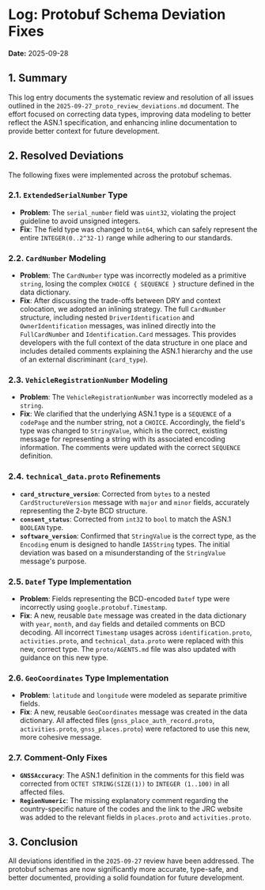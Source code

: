 # Log: Protobuf Schema Deviation Fixes

**Date:** 2025-09-28

## 1. Summary

This log entry documents the systematic review and resolution of all issues outlined in the `2025-09-27_proto_review_deviations.md` document. The effort focused on correcting data types, improving data modeling to better reflect the ASN.1 specification, and enhancing inline documentation to provide better context for future development.

## 2. Resolved Deviations

The following fixes were implemented across the protobuf schemas.

### 2.1. `ExtendedSerialNumber` Type

-   **Problem**: The `serial_number` field was `uint32`, violating the project guideline to avoid unsigned integers.
-   **Fix**: The field type was changed to `int64`, which can safely represent the entire `INTEGER(0..2^32-1)` range while adhering to our standards.

### 2.2. `CardNumber` Modeling

-   **Problem**: The `CardNumber` type was incorrectly modeled as a primitive `string`, losing the complex `CHOICE { SEQUENCE }` structure defined in the data dictionary.
-   **Fix**: After discussing the trade-offs between DRY and context colocation, we adopted an inlining strategy. The full `CardNumber` structure, including nested `DriverIdentification` and `OwnerIdentification` messages, was inlined directly into the `FullCardNumber` and `Identification.Card` messages. This provides developers with the full context of the data structure in one place and includes detailed comments explaining the ASN.1 hierarchy and the use of an external discriminant (`card_type`).

### 2.3. `VehicleRegistrationNumber` Modeling

-   **Problem**: The `VehicleRegistrationNumber` was incorrectly modeled as a `string`.
-   **Fix**: We clarified that the underlying ASN.1 type is a `SEQUENCE` of a `codePage` and the number string, not a `CHOICE`. Accordingly, the field's type was changed to `StringValue`, which is the correct, existing message for representing a string with its associated encoding information. The comments were updated with the correct `SEQUENCE` definition.

### 2.4. `technical_data.proto` Refinements

-   **`card_structure_version`**: Corrected from `bytes` to a nested `CardStructureVersion` message with `major` and `minor` fields, accurately representing the 2-byte BCD structure.
-   **`consent_status`**: Corrected from `int32` to `bool` to match the ASN.1 `BOOLEAN` type.
-   **`software_version`**: Confirmed that `StringValue` is the correct type, as the `Encoding` enum is designed to handle `IA5String` types. The initial deviation was based on a misunderstanding of the `StringValue` message's purpose.

### 2.5. `Datef` Type Implementation

-   **Problem**: Fields representing the BCD-encoded `Datef` type were incorrectly using `google.protobuf.Timestamp`.
-   **Fix**: A new, reusable `Date` message was created in the data dictionary with `year`, `month`, and `day` fields and detailed comments on BCD decoding. All incorrect `Timestamp` usages across `identification.proto`, `activities.proto`, and `technical_data.proto` were replaced with this new, correct type. The `proto/AGENTS.md` file was also updated with guidance on this new type.

### 2.6. `GeoCoordinates` Type Implementation

-   **Problem**: `latitude` and `longitude` were modeled as separate primitive fields.
-   **Fix**: A new, reusable `GeoCoordinates` message was created in the data dictionary. All affected files (`gnss_place_auth_record.proto`, `activities.proto`, `gnss_places.proto`) were refactored to use this new, more cohesive message.

### 2.7. Comment-Only Fixes

-   **`GNSSAccuracy`**: The ASN.1 definition in the comments for this field was corrected from `OCTET STRING(SIZE(1))` to `INTEGER (1..100)` in all affected files.
-   **`RegionNumeric`**: The missing explanatory comment regarding the country-specific nature of the codes and the link to the JRC website was added to the relevant fields in `places.proto` and `activities.proto`.

## 3. Conclusion

All deviations identified in the `2025-09-27` review have been addressed. The protobuf schemas are now significantly more accurate, type-safe, and better documented, providing a solid foundation for future development.